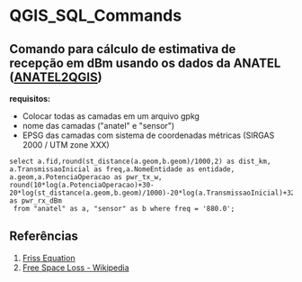 # QGIS_SQL_Commands
## Comando para cálculo de estimativa de recepção em dBm usando os dados da ANATEL ([ANATEL2QGIS](https://github.com/mlbraga82/anatel2qgis))
<b>requisitos:</b>
- Colocar todas as camadas em um arquivo gpkg
- nome das camadas ("anatel" e "sensor")
- EPSG das camadas com sistema de coordenadas métricas (SIRGAS 2000 / UTM zone XXX)
```
select a.fid,round(st_distance(a.geom,b.geom)/1000,2) as dist_km,
a.TransmissaoInicial as freq,a.NomeEntidade as entidade, a.geom,a.PotenciaOperacao as pwr_tx_w,
round(10*log(a.PotenciaOperacao)+30-20*log(st_distance(a.geom,b.geom)/1000)-20*log(a.TransmissaoInicial)+32.44,2) as pwr_rx_dBm
 from "anatel" as a, "sensor" as b where freq = '880.0';	
 ```
 
 ## Referências
 1. [Friss Equation](https://en.wikipedia.org/wiki/Friis_transmission_equation)
 2. [Free Space Loss - Wikipedia](https://en.wikipedia.org/wiki/Free-space_path_loss)
